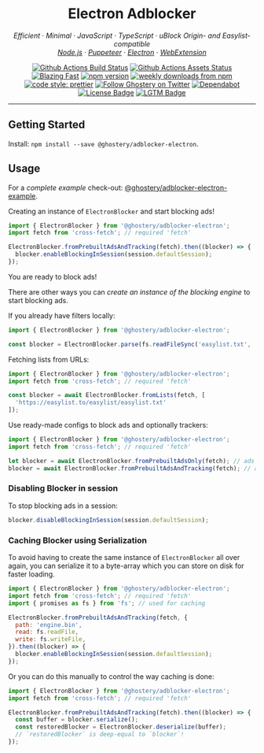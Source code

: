 <h1 align="center">Electron Adblocker</h2>

<p align="center">
  <em>
    Efficient
    · Minimal
    · JavaScript
    · TypeScript
    · uBlock Origin- and Easylist-compatible
  </em>
  <br />
  <em>
    <a href="https://github.com/ghostery/adblocker/tree/master/packages/adblocker">Node.js</a>
    · <a href="https://github.com/ghostery/adblocker/tree/master/packages/adblocker-puppeteer">Puppeteer</a>
    · <a href="https://github.com/ghostery/adblocker/tree/master/packages/adblocker-electron">Electron</a>
    · <a href="https://github.com/ghostery/adblocker/tree/master/packages/adblocker-webextension">WebExtension</a>
  </em>
</p>

<p align="center">
  <a href="https://github.com/ghostery/adblocker/actions?query=workflow%3ATests">
    <img alt="Github Actions Build Status" src="https://img.shields.io/github/workflow/status/ghostery/adblocker/Tests?label=tests&style=flat-square"></a>
  <a href="https://github.com/ghostery/adblocker/actions?query=workflow%3Assets">
    <img alt="Github Actions Assets Status" src="https://img.shields.io/github/workflow/status/ghostery/adblocker/Assets?label=assets&style=flat-square"></a>
  <a href="https://twitter.com/acdlite/status/974390255393505280">
    <img alt="Blazing Fast" src="https://img.shields.io/badge/speed-blazing%20%F0%9F%94%A5-brightgreen.svg?style=flat-square"></a>
  <a href="https://www.npmjs.com/package/@ghostery/adblocker">
    <img alt="npm version" src="https://img.shields.io/npm/v/@ghostery/adblocker.svg?style=flat-square"></a>
  <a href="https://www.npmjs.com/package/@ghostery/adblocker">
    <img alt="weekly downloads from npm" src="https://img.shields.io/npm/dw/@ghostery/adblocker.svg?style=flat-square"></a>
  <br/>
  <a href="#badge">
    <img alt="code style: prettier" src="https://img.shields.io/badge/code_style-prettier-ff69b4.svg?style=flat-square"></a>
  <a href="https://twitter.com/ghostery">
    <img alt="Follow Ghostery on Twitter" src="https://img.shields.io/twitter/follow/ghostery.svg?label=follow+ghostery&style=flat-square"></a>
  <a href="https://github.com/ghostery/adblocker">
    <img alt="Dependabot" src="https://img.shields.io/badge/dependabot-enabled-brightgreen?logo=dependabot&style=flat-square"></a>
  <a href="https://github.com/ghostery/adblocker/blob/master/LICENSE">
    <img alt="License Badge" src="https://img.shields.io/github/license/ghostery/adblocker?style=flat-square"></a>
  <a href="https://lgtm.com/projects/g/ghostery/adblocker?mode=list">
    <img alt="LGTM Badge" src="https://img.shields.io/lgtm/alerts/github/ghostery/adblocker?style=flat-square"></a>
</p>

---

## Getting Started

Install: `npm install --save @ghostery/adblocker-electron`.

## Usage

For a *complete example* check-out: [@ghostery/adblocker-electron-example](https://github.com/ghostery/adblocker/tree/master/packages/adblocker-electron-example).

Creating an instance of `ElectronBlocker` and start blocking ads!

```javascript
import { ElectronBlocker } from '@ghostery/adblocker-electron';
import fetch from 'cross-fetch'; // required 'fetch'

ElectronBlocker.fromPrebuiltAdsAndTracking(fetch).then((blocker) => {
  blocker.enableBlockingInSession(session.defaultSession);
});
```

You are ready to block ads!

There are other ways you can *create an instance of the blocking engine* to
start blocking ads.

If you already have filters locally:
```javascript
import { ElectronBlocker } from '@ghostery/adblocker-electron';

const blocker = ElectronBlocker.parse(fs.readFileSync('easylist.txt', 'utf-8'));
```

Fetching lists from URLs:
```javascript
import { ElectronBlocker } from '@ghostery/adblocker-electron';
import fetch from 'cross-fetch'; // required 'fetch'

const blocker = await ElectronBlocker.fromLists(fetch, [
  'https://easylist.to/easylist/easylist.txt'
]);
```

Use ready-made configs to block ads and optionally trackers:
```javascript
import { ElectronBlocker } from '@ghostery/adblocker-electron';
import fetch from 'cross-fetch'; // required 'fetch'

let blocker = await ElectronBlocker.fromPrebuiltAdsOnly(fetch); // ads only
blocker = await ElectronBlocker.fromPrebuiltAdsAndTracking(fetch); // ads and tracking
```

### Disabling Blocker in session

To stop blocking ads in a session:

```javascript
blocker.disableBlockingInSession(session.defaultSession);
```

### Caching Blocker using Serialization

To avoid having to create the same instance of `ElectronBlocker` all over again,
you can serialize it to a byte-array which you can store on disk for faster
loading.

```javascript
import { ElectronBlocker } from '@ghostery/adblocker-electron';
import fetch from 'cross-fetch'; // required 'fetch'
import { promises as fs } from 'fs'; // used for caching

ElectronBlocker.fromPrebuiltAdsAndTracking(fetch, {
  path: 'engine.bin',
  read: fs.readFile,
  write: fs.writeFile,
}).then((blocker) => {
  blocker.enableBlockingInSession(session.defaultSession);
});
```

Or you can do this manually to control the way caching is done:

```javascript
import { ElectronBlocker } from '@ghostery/adblocker-electron';
import fetch from 'cross-fetch'; // required 'fetch'

ElectronBlocker.fromPrebuiltAdsAndTracking(fetch).then((blocker) => {
  const buffer = blocker.serialize();
  const restoredBlocker = ElectronBlocker.deserialize(buffer);
  // `restoredBlocker` is deep-equal to `blocker`!
});
```
